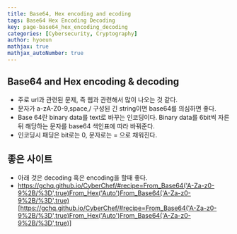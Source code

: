 ```yaml
---
title: Base64, Hex encoding and ecoding
tags: Base64 Hex Encoding Decoding
key: page-base64_hex_encoding_decoding
categories: [Cybersecurity, Cryptography]
author: hyoeun
mathjax: true
mathjax_autoNumber: true
---
```


## Base64 and Hex encoding & decoding
* 주로 url과 관련된 문제, 즉 웹과 관련해서 많이 나오는 것 같다.
* 문자가 a-zA-Z0-9,space,/ 구성된 긴 string이면 base64를 의심하면 좋다.
* Base 64란 binary data를 text로 바꾸는 인코딩이다. Binary data를 6bit씩 자른 뒤 해당하는 문자를 base64 색인표에 따라 바꿔준다.
* 인코딩시 패딩은 bit로는 0, 문자로는 = 으로 채워진다.

## 좋은 사이트
* 아래 것은 decoding 혹은 encoding을 할때 좋다. 
* https://gchq.github.io/CyberChef/#recipe=From_Base64('A-Za-z0-9%2B/%3D',true)From_Hex('Auto')From_Base64('A-Za-z0-9%2B/%3D',true)[https://gchq.github.io/CyberChef/#recipe=From_Base64('A-Za-z0-9%2B/%3D',true)From_Hex('Auto')From_Base64('A-Za-z0-9%2B/%3D',true)]
